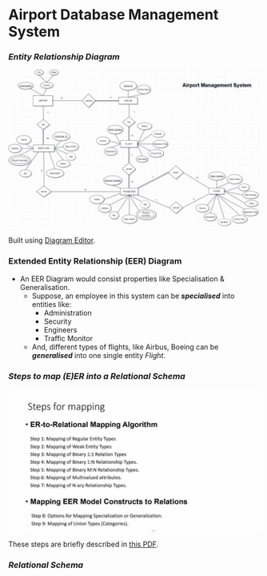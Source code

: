 # Airport Database Management System

### _Entity Relationship Diagram_

![ER-Diagram](documentation/Airport_Management_System_ER.png)

Built using [Diagram Editor](https://www.diagrameditor.com/).

### Extended Entity Relationship (EER) Diagram

- An EER Diagram would consist properties like Specialisation & Generalisation.
  - Suppose, an employee in this system can be **_specialised_** into entities like:
    - Administration
    - Security
    - Engineers
    - Traffic Monitor
  - And, different types of flights, like Airbus, Boeing can be **_generalised_** into one single entity _Flight_.

### _Steps to map (E)ER into a Relational Schema_

![Mapping-Algorithm](documentation/ER-to-relations-mapping-algortihm.jpg)

These steps are briefly described in [this PDF](documentation/(E)ER-mapping-to-RelationalSchema.pdf).

### *Relational Schema*
